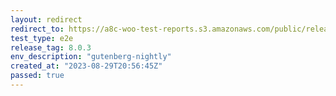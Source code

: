 ```yaml
---
layout: redirect
redirect_to: https://a8c-woo-test-reports.s3.amazonaws.com/public/release/8.0.3/gutenberg-nightly/e2e/index.html
test_type: e2e
release_tag: 8.0.3
env_description: "gutenberg-nightly"
created_at: "2023-08-29T20:56:45Z"
passed: true
---
```

